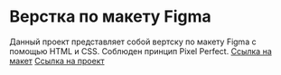 # Верстка по макету Figma
Данный проект представляет собой вертску по макету Figma с помощью HTML и CSS. Соблюден принцип Pixel Perfect.
[Ссылка на макет](https://www.figma.com/file/2rdy1qjBTl7D6BAC8S4qlf/Webovio?type=design&node-id=7%3A3&t=6Jidr0RCtszwmo4x-1)
[Ссылка на проект](https://yuliagaleeva.github.io/webovio/)
